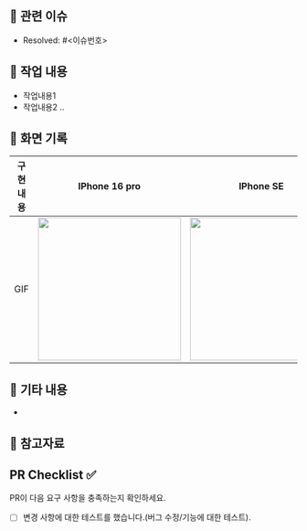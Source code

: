 ## 🌿 관련 이슈
<!-- 해결한 이슈 번호를 작성하고, 이슈를 해결했다면 해결 상태로 변경합니다 -->
- Resolved: #<이슈번호>

## 🌿 작업 내용
<!-- 작업한 내용을 두괄식으로 작성합니다 -->
- 작업내용1
- 작업내용2 ..


## 🌿 화면 기록
|    구현 내용    |   IPhone 16 pro   |   IPhone SE   |
| :-------------: | :----------: | :----------: |
| GIF | <img src = "" width ="250"> | <img src = "" width ="250"> |


## 🌿 기타 내용
<!-- 더 이야기해볼 내용이 있으면 작성하고, 없다면 지웁니다 -->
- 

## 🌳 참고자료
<!-- 참고자료를 첨부하고, 참고자료가 없다면 지웁니다 -->

## PR Checklist ✅
PR이 다음 요구 사항을 충족하는지 확인하세요.
- [ ] 변경 사항에 대한 테스트를 했습니다.(버그 수정/기능에 대한 테스트).
